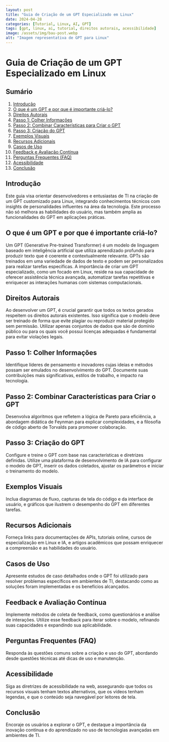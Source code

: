 ```yaml
---
layout: post
title: "Guia de Criação de um GPT Especializado em Linux"
date: 2024-04-28
categories: [Tutorial, Linux, AI, GPT]
tags: [gpt, linux, ai, tutorial, direitos autorais, acessibilidade]
image: /assets/img/bau-post.webp  
alt: "Imagem representativa de GPT para Linux"
---
```


# Guia de Criação de um GPT Especializado em Linux

## Sumário

1. [Introdução](#introdução)
2. [O que é um GPT e por que é importante criá-lo?](#o-que-é-um-gpt-e-por-que-é-importante-criá-lo)
3. [Direitos Autorais](#direitos-autorais)
4. [Passo 1: Colher Informações](#passo-1-colher-informações)
5. [Passo 2: Combinar Características para Criar o GPT](#passo-2-combinar-características-para-criar-o-gpt)
6. [Passo 3: Criação do GPT](#passo-3-criação-do-gpt)
7. [Exemplos Visuais](#exemplos-visuais)
8. [Recursos Adicionais](#recursos-adicionais)
9. [Casos de Uso](#casos-de-uso)
10. [Feedback e Avaliação Contínua](#feedback-e-avaliação-contínua)
11. [Perguntas Frequentes (FAQ)](#perguntas-frequentes-faq)
12. [Acessibilidade](#acessibilidade)
13. [Conclusão](#conclusão)

## Introdução
Este guia visa orientar desenvolvedores e entusiastas de TI na criação de um GPT customizado para Linux, integrando conhecimentos técnicos com insights de personalidades influentes na área da tecnologia. Este processo não só melhora as habilidades do usuário, mas também amplia as funcionalidades do GPT em aplicações práticas.

## O que é um GPT e por que é importante criá-lo?
Um GPT (Generative Pre-trained Transformer) é um modelo de linguagem baseado em inteligência artificial que utiliza aprendizado profundo para produzir texto que é coerente e contextualmente relevante. GPTs são treinados em uma variedade de dados de texto e podem ser personalizados para realizar tarefas específicas. A importância de criar um GPT especializado, como um focado em Linux, reside na sua capacidade de oferecer assistência técnica avançada, automatizar tarefas repetitivas e enriquecer as interações humanas com sistemas computacionais.

## Direitos Autorais
Ao desenvolver um GPT, é crucial garantir que todos os textos gerados respeitem os direitos autorais existentes. Isso significa que o modelo deve ser treinado de forma que evite plagiar ou reproduzir material protegido sem permissão. Utilizar apenas conjuntos de dados que são de domínio público ou para os quais você possui licenças adequadas é fundamental para evitar violações legais.

## Passo 1: Colher Informações
Identifique líderes de pensamento e inovadores cujas ideias e métodos possam ser emulados no desenvolvimento do GPT. Documente suas contribuições mais significativas, estilos de trabalho, e impacto na tecnologia.

## Passo 2: Combinar Características para Criar o GPT
Desenvolva algoritmos que refletem a lógica de Pareto para eficiência, a abordagem didática de Feynman para explicar complexidades, e a filosofia de código aberto de Torvalds para promover colaboração.

## Passo 3: Criação do GPT
Configure e treine o GPT com base nas características e diretrizes definidas. Utilize uma plataforma de desenvolvimento de IA para configurar o modelo de GPT, inserir os dados coletados, ajustar os parâmetros e iniciar o treinamento do modelo.

## Exemplos Visuais
Inclua diagramas de fluxo, capturas de tela do código e da interface de usuário, e gráficos que ilustrem o desempenho do GPT em diferentes tarefas.

## Recursos Adicionais
Forneça links para documentações de APIs, tutoriais online, cursos de especialização em Linux e IA, e artigos acadêmicos que possam enriquecer a compreensão e as habilidades do usuário.

## Casos de Uso
Apresente estudos de caso detalhados onde o GPT foi utilizado para resolver problemas específicos em ambientes de TI, destacando como as soluções foram implementadas e os benefícios alcançados.

## Feedback e Avaliação Contínua
Implemente métodos de coleta de feedback, como questionários e análise de interações. Utilize esse feedback para iterar sobre o modelo, refinando suas capacidades e expandindo sua aplicabilidade.

## Perguntas Frequentes (FAQ)
Responda às questões comuns sobre a criação e uso do GPT, abordando desde questões técnicas até dicas de uso e manutenção.

## Acessibilidade
Siga as diretrizes de acessibilidade na web, assegurando que todos os recursos visuais tenham textos alternativos, que os vídeos tenham legendas, e que o conteúdo seja navegável por leitores de tela.

## Conclusão
Encoraje os usuários a explorar o GPT, e destaque a importância da inovação contínua e do aprendizado no uso de tecnologias avançadas em ambientes de TI.
